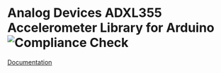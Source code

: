 # Analog Devices ADXL355 Accelerometer Library for Arduino ![Compliance Check](https://github.com/plasmapper/adxl355-arduino/workflows/check_compliance/badge.svg)

[Documentation](https://plasmapper.github.io/adxl355-arduino)
